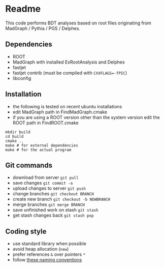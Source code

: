 # Readme

This code performs BDT analyses based on root files originating from MadGraph / Pythia / PGS / Delphes.

## Dependencies

* ROOT
* MadGraph with installed ExRootAnalysis and Delphes
* fastjet
* fastjet contrib (must be compiled with `CXXFLAGS=-fPIC`)
* libconfig

## Installation

* the following is tested on recent ubuntu installations
* edit MadGraph path in FindMadGraph.cmake
* if you are using a ROOT version other than the system version edit the ROOT path in FindROOT.cmake
```
mkdir build
cd build
cmake ..
make # for external dependencies
make # for the actual program
```

## Git commands

* download from server `git pull`
* save changes `git commit -a`
* upload changes to server `git push`
* change branches `git checkout BRANCH`
* create new branch `git checkout -b NEWBRANCH`
* merge branches `git merge BRANCH`
* save unfinished work on stash `git stash`
* get stash changes back `git stash pop`

## Coding style

* use standard library when possible
* avoid heap allocation (`new`)
* prefer references `&` over pointers `*`
* follow [these naming conventions]([https://google-styleguide.googlecode.com/svn/trunk/cppguide.html#Naming](https://google-styleguide.googlecode.com/svn/trunk/cppguide.html#Naming))
